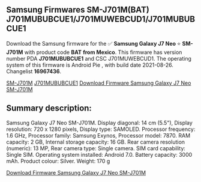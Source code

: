 <h2>Samsung Firmwares SM-J701M(BAT) J701MUBUBCUE1/J701MUWEBCUD1/J701MUBUBCUE1</h2>
Download the Samsung firmware for the ✅ <strong>Samsung Galaxy J7 Neo </strong> ⭐ <strong>SM-J701M</strong> with product code <strong>BAT</strong> <strong> from Mexico</strong>. This firmware has version number PDA <strong>J701MUBUBCUE1</strong> and CSC J701MUWEBCUD1. The operating system of this firmware is Android Pie , with build date 2021-08-26. Changelist <strong>16967436</strong>.


[SM-J701M](https://samfirm.shop/samsung/model/SM-J701M)
[J701MUBUBCUE1](https://samfirm.shop/samsung/pda/J701MUBUBCUE1)
[Download Firmware Samsung Galaxy J7 Neo SM-J701M](https://samfirm.shop/samsung/firmware/453359)
<h2>Summary description:</h2>
<p>Samsung Galaxy J7 Neo SM-J701M. Display diagonal: 14 cm (5.5"), Display resolution: 720 x 1280 pixels, Display type: SAMOLED. Processor frequency: 1.6 GHz, Processor family: Samsung Exynos, Processor model: 7870. RAM capacity: 2 GB, Internal storage capacity: 16 GB. Rear camera resolution (numeric): 13 MP, Rear camera type: Single camera. SIM card capability: Single SIM. Operating system installed: Android 7.0. Battery capacity: 3000 mAh. Product colour: Silver. Weight: 170 g</p>


[Download Firmware Samsung Galaxy J7 Neo SM-J701M](https://samfirm.shop/samsung/firmware/453359)
